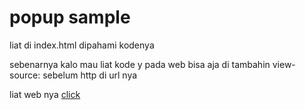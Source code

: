 # popup sample

liat di index.html 
dipahami kodenya

sebenarnya kalo mau liat kode y
pada web bisa aja di tambahin view-source: sebelum http di url nya

liat web nya [click](https://eszuri.github.io/Popup/)

